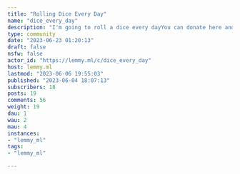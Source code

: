 ```yaml
---
title: "Rolling Dice Every Day" 
name: "dice_every_day"
description: "I'm going to roll a dice every dayYou can donate here and help fund more dice: https://ko-fi.com/dice_every_day"
type: community
date: "2023-06-23 01:20:13"
draft: false
nsfw: false
actor_id: "https://lemmy.ml/c/dice_every_day"
host: lemmy.ml
lastmod: "2023-06-06 19:55:03"
published: "2023-06-04 18:07:13"
subscribers: 18
posts: 19
comments: 56
weight: 19
dau: 1
wau: 2
mau: 4
instances:
- "lemmy_ml"
tags: 
- "lemmy_ml"

---
```

